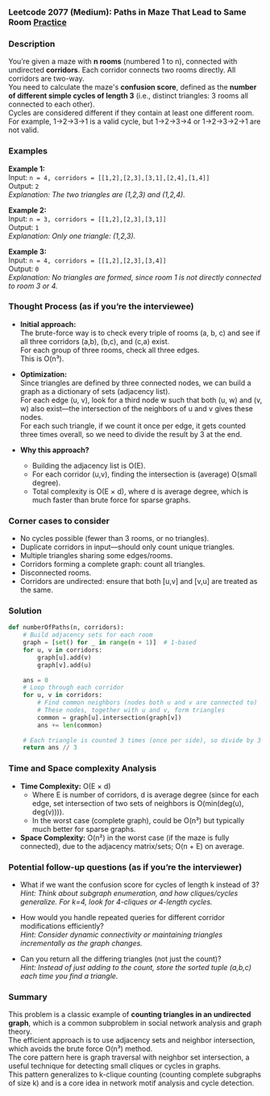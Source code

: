 ### Leetcode 2077 (Medium): Paths in Maze That Lead to Same Room [Practice](https://leetcode.com/problems/paths-in-maze-that-lead-to-same-room)

### Description  
You’re given a maze with **n rooms** (numbered 1 to n), connected with undirected **corridors**. Each corridor connects two rooms directly. All corridors are two-way.  
You need to calculate the maze's **confusion score**, defined as the **number of different simple cycles of length 3** (i.e., distinct triangles: 3 rooms all connected to each other).  
Cycles are considered different if they contain at least one different room. For example, 1→2→3→1 is a valid cycle, but 1→2→3→4 or 1→2→3→2→1 are not valid.

### Examples  

**Example 1:**  
Input: `n = 4, corridors = [[1,2],[2,3],[3,1],[2,4],[1,4]]`  
Output: `2`  
*Explanation: The two triangles are (1,2,3) and (1,2,4).*

**Example 2:**  
Input: `n = 3, corridors = [[1,2],[2,3],[3,1]]`  
Output: `1`  
*Explanation: Only one triangle: (1,2,3).*

**Example 3:**  
Input: `n = 4, corridors = [[1,2],[2,3],[3,4]]`  
Output: `0`  
*Explanation: No triangles are formed, since room 1 is not directly connected to room 3 or 4.*

### Thought Process (as if you’re the interviewee)  
- **Initial approach:**  
  The brute-force way is to check every triple of rooms (a, b, c) and see if all three corridors (a,b), (b,c), and (c,a) exist.  
  For each group of three rooms, check all three edges.  
  This is O(n³).

- **Optimization:**  
  Since triangles are defined by three connected nodes, we can build a graph as a dictionary of sets (adjacency list).  
  For each edge (u, v), look for a third node w such that both (u, w) and (v, w) also exist—the intersection of the neighbors of u and v gives these nodes.  
  For each such triangle, if we count it once per edge, it gets counted three times overall, so we need to divide the result by 3 at the end.

- **Why this approach?**  
  - Building the adjacency list is O(E).
  - For each corridor (u,v), finding the intersection is (average) O(small degree).
  - Total complexity is O(E × d), where d is average degree, which is much faster than brute force for sparse graphs.

### Corner cases to consider  
- No cycles possible (fewer than 3 rooms, or no triangles).
- Duplicate corridors in input—should only count unique triangles.
- Multiple triangles sharing some edges/rooms.
- Corridors forming a complete graph: count all triangles.
- Disconnected rooms.
- Corridors are undirected: ensure that both [u,v] and [v,u] are treated as the same.

### Solution

```python
def numberOfPaths(n, corridors):
    # Build adjacency sets for each room
    graph = [set() for _ in range(n + 1)]  # 1-based
    for u, v in corridors:
        graph[u].add(v)
        graph[v].add(u)
        
    ans = 0
    # Loop through each corridor
    for u, v in corridors:
        # Find common neighbors (nodes both u and v are connected to)
        # These nodes, together with u and v, form triangles
        common = graph[u].intersection(graph[v])
        ans += len(common)
    
    # Each triangle is counted 3 times (once per side), so divide by 3
    return ans // 3
```

### Time and Space complexity Analysis  

- **Time Complexity:** O(E × d)  
  - Where E is number of corridors, d is average degree (since for each edge, set intersection of two sets of neighbors is O(min(deg(u), deg(v)))).
  - In the worst case (complete graph), could be O(n³) but typically much better for sparse graphs.
- **Space Complexity:** O(n²) in the worst case (if the maze is fully connected), due to the adjacency matrix/sets; O(n + E) on average.

### Potential follow-up questions (as if you’re the interviewer)  

- What if we want the confusion score for cycles of length k instead of 3?  
  *Hint: Think about subgraph enumeration, and how cliques/cycles generalize. For k=4, look for 4-cliques or 4-length cycles.*

- How would you handle repeated queries for different corridor modifications efficiently?  
  *Hint: Consider dynamic connectivity or maintaining triangles incrementally as the graph changes.*

- Can you return all the differing triangles (not just the count)?  
  *Hint: Instead of just adding to the count, store the sorted tuple (a,b,c) each time you find a triangle.*

### Summary
This problem is a classic example of **counting triangles in an undirected graph**, which is a common subproblem in social network analysis and graph theory.  
The efficient approach is to use adjacency sets and neighbor intersection, which avoids the brute force O(n³) method.  
The core pattern here is graph traversal with neighbor set intersection, a useful technique for detecting small cliques or cycles in graphs.  
This pattern generalizes to k-clique counting (counting complete subgraphs of size k) and is a core idea in network motif analysis and cycle detection.